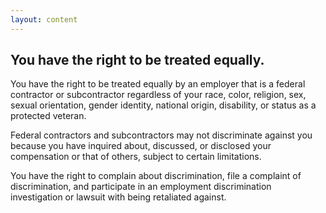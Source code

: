 ```yaml
---
layout: content
---
```

## You have the right to be treated equally.

You have the right to be treated equally by an employer that is a federal contractor or subcontractor regardless of your race, color, religion, sex, sexual orientation, gender identity, national origin, disability, or status as a protected veteran. 
 
Federal contractors and subcontractors may not discriminate against you because you have inquired about, discussed, or disclosed your compensation or that of others, subject to certain limitations.

You have the right to complain about discrimination, file a complaint of discrimination, and participate in an employment discrimination investigation or lawsuit with being retaliated against.
